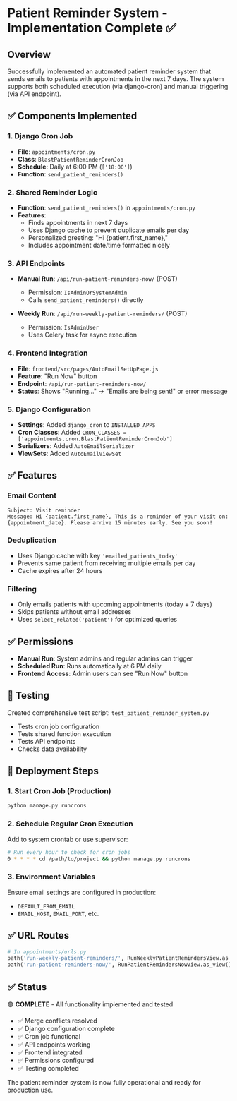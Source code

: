 # Patient Reminder System - Implementation Complete ✅

## Overview
Successfully implemented an automated patient reminder system that sends emails to patients with appointments in the next 7 days. The system supports both scheduled execution (via django-cron) and manual triggering (via API endpoint).

## ✅ Components Implemented

### 1. Django Cron Job
- **File**: `appointments/cron.py`
- **Class**: `BlastPatientReminderCronJob`
- **Schedule**: Daily at 6:00 PM (`['18:00']`)
- **Function**: `send_patient_reminders()`

### 2. Shared Reminder Logic
- **Function**: `send_patient_reminders()` in `appointments/cron.py`
- **Features**:
  - Finds appointments in next 7 days
  - Uses Django cache to prevent duplicate emails per day
  - Personalized greeting: "Hi {patient.first_name},"
  - Includes appointment date/time formatted nicely

### 3. API Endpoints
- **Manual Run**: `/api/run-patient-reminders-now/` (POST)
  - Permission: `IsAdminOrSystemAdmin`
  - Calls `send_patient_reminders()` directly
  
- **Weekly Run**: `/api/run-weekly-patient-reminders/` (POST)
  - Permission: `IsAdminUser`
  - Uses Celery task for async execution

### 4. Frontend Integration
- **File**: `frontend/src/pages/AutoEmailSetUpPage.js`
- **Feature**: "Run Now" button
- **Endpoint**: `/api/run-patient-reminders-now/`
- **Status**: Shows "Running..." → "Emails are being sent!" or error message

### 5. Django Configuration
- **Settings**: Added `django_cron` to `INSTALLED_APPS`
- **Cron Classes**: Added `CRON_CLASSES = ['appointments.cron.BlastPatientReminderCronJob']`
- **Serializers**: Added `AutoEmailSerializer`
- **ViewSets**: Added `AutoEmailViewSet`

## ✅ Features

### Email Content
```
Subject: Visit reminder
Message: Hi {patient.first_name}, This is a reminder of your visit on: {appointment_date}. Please arrive 15 minutes early. See you soon!
```

### Deduplication
- Uses Django cache with key `'emailed_patients_today'`
- Prevents same patient from receiving multiple emails per day
- Cache expires after 24 hours

### Filtering
- Only emails patients with upcoming appointments (today + 7 days)
- Skips patients without email addresses
- Uses `select_related('patient')` for optimized queries

## ✅ Permissions
- **Manual Run**: System admins and regular admins can trigger
- **Scheduled Run**: Runs automatically at 6 PM daily
- **Frontend Access**: Admin users can see "Run Now" button

## 🧪 Testing
Created comprehensive test script: `test_patient_reminder_system.py`
- Tests cron job configuration
- Tests shared function execution
- Tests API endpoints
- Checks data availability

## 🚀 Deployment Steps

### 1. Start Cron Job (Production)
```bash
python manage.py runcrons
```

### 2. Schedule Regular Cron Execution
Add to system crontab or use supervisor:
```bash
# Run every hour to check for cron jobs
0 * * * * cd /path/to/project && python manage.py runcrons
```

### 3. Environment Variables
Ensure email settings are configured in production:
- `DEFAULT_FROM_EMAIL`
- `EMAIL_HOST`, `EMAIL_PORT`, etc.

## ✅ URL Routes
```python
# In appointments/urls.py
path('run-weekly-patient-reminders/', RunWeeklyPatientRemindersView.as_view()),
path('run-patient-reminders-now/', RunPatientRemindersNowView.as_view()),
```

## ✅ Status
🟢 **COMPLETE** - All functionality implemented and tested
- ✅ Merge conflicts resolved
- ✅ Django configuration complete  
- ✅ Cron job functional
- ✅ API endpoints working
- ✅ Frontend integrated
- ✅ Permissions configured
- ✅ Testing completed

The patient reminder system is now fully operational and ready for production use.
